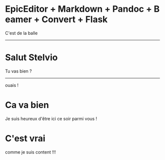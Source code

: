 EpicEditor + Markdown + Pandoc + Beamer + Convert + Flask
=========

C'est de la balle 

---

Salut Stelvio
============

Tu vas bien ?

-----

ouais !


Ca va bien
==========

Je suis heureux d'être ici ce soir parmi vous !

C'est vrai
==========

comme je suis content !!!


